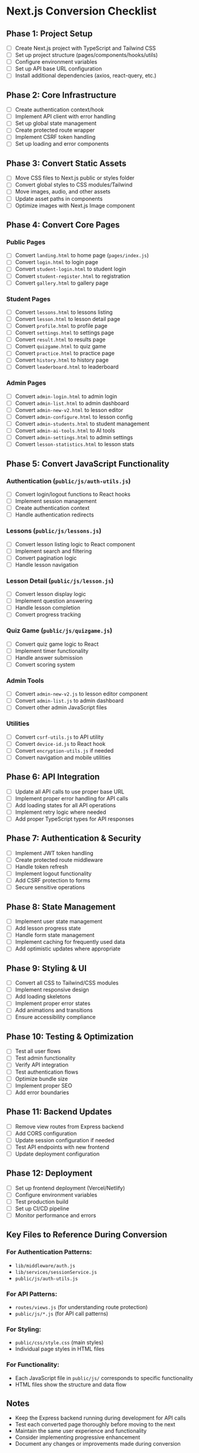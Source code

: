 # Next.js Conversion Checklist

## Phase 1: Project Setup
- [ ] Create Next.js project with TypeScript and Tailwind CSS
- [ ] Set up project structure (pages/components/hooks/utils)
- [ ] Configure environment variables
- [ ] Set up API base URL configuration
- [ ] Install additional dependencies (axios, react-query, etc.)

## Phase 2: Core Infrastructure
- [ ] Create authentication context/hook
- [ ] Implement API client with error handling
- [ ] Set up global state management
- [ ] Create protected route wrapper
- [ ] Implement CSRF token handling
- [ ] Set up loading and error components

## Phase 3: Convert Static Assets
- [ ] Move CSS files to Next.js public or styles folder
- [ ] Convert global styles to CSS modules/Tailwind
- [ ] Move images, audio, and other assets
- [ ] Update asset paths in components
- [ ] Optimize images with Next.js Image component

## Phase 4: Convert Core Pages
### Public Pages
- [ ] Convert `landing.html` to home page (`pages/index.js`)
- [ ] Convert `login.html` to login page
- [ ] Convert `student-login.html` to student login
- [ ] Convert `student-register.html` to registration
- [ ] Convert `gallery.html` to gallery page

### Student Pages
- [ ] Convert `lessons.html` to lessons listing
- [ ] Convert `lesson.html` to lesson detail page
- [ ] Convert `profile.html` to profile page
- [ ] Convert `settings.html` to settings page
- [ ] Convert `result.html` to results page
- [ ] Convert `quizgame.html` to quiz game
- [ ] Convert `practice.html` to practice page
- [ ] Convert `history.html` to history page
- [ ] Convert `leaderboard.html` to leaderboard

### Admin Pages
- [ ] Convert `admin-login.html` to admin login
- [ ] Convert `admin-list.html` to admin dashboard
- [ ] Convert `admin-new-v2.html` to lesson editor
- [ ] Convert `admin-configure.html` to lesson config
- [ ] Convert `admin-students.html` to student management
- [ ] Convert `admin-ai-tools.html` to AI tools
- [ ] Convert `admin-settings.html` to admin settings
- [ ] Convert `lesson-statistics.html` to lesson stats

## Phase 5: Convert JavaScript Functionality
### Authentication (`public/js/auth-utils.js`)
- [ ] Convert login/logout functions to React hooks
- [ ] Implement session management
- [ ] Create authentication context
- [ ] Handle authentication redirects

### Lessons (`public/js/lessons.js`)
- [ ] Convert lesson listing logic to React component
- [ ] Implement search and filtering
- [ ] Convert pagination logic
- [ ] Handle lesson navigation

### Lesson Detail (`public/js/lesson.js`)
- [ ] Convert lesson display logic
- [ ] Implement question answering
- [ ] Handle lesson completion
- [ ] Convert progress tracking

### Quiz Game (`public/js/quizgame.js`)
- [ ] Convert quiz game logic to React
- [ ] Implement timer functionality
- [ ] Handle answer submission
- [ ] Convert scoring system

### Admin Tools
- [ ] Convert `admin-new-v2.js` to lesson editor component
- [ ] Convert `admin-list.js` to admin dashboard
- [ ] Convert other admin JavaScript files

### Utilities
- [ ] Convert `csrf-utils.js` to API utility
- [ ] Convert `device-id.js` to React hook
- [ ] Convert `encryption-utils.js` if needed
- [ ] Convert navigation and mobile utilities

## Phase 6: API Integration
- [ ] Update all API calls to use proper base URL
- [ ] Implement proper error handling for API calls
- [ ] Add loading states for all API operations
- [ ] Implement retry logic where needed
- [ ] Add proper TypeScript types for API responses

## Phase 7: Authentication & Security
- [ ] Implement JWT token handling
- [ ] Create protected route middleware
- [ ] Handle token refresh
- [ ] Implement logout functionality
- [ ] Add CSRF protection to forms
- [ ] Secure sensitive operations

## Phase 8: State Management
- [ ] Implement user state management
- [ ] Add lesson progress state
- [ ] Handle form state management
- [ ] Implement caching for frequently used data
- [ ] Add optimistic updates where appropriate

## Phase 9: Styling & UI
- [ ] Convert all CSS to Tailwind/CSS modules
- [ ] Implement responsive design
- [ ] Add loading skeletons
- [ ] Implement proper error states
- [ ] Add animations and transitions
- [ ] Ensure accessibility compliance

## Phase 10: Testing & Optimization
- [ ] Test all user flows
- [ ] Test admin functionality
- [ ] Verify API integration
- [ ] Test authentication flows
- [ ] Optimize bundle size
- [ ] Implement proper SEO
- [ ] Add error boundaries

## Phase 11: Backend Updates
- [ ] Remove view routes from Express backend
- [ ] Add CORS configuration
- [ ] Update session configuration if needed
- [ ] Test API endpoints with new frontend
- [ ] Update deployment configuration

## Phase 12: Deployment
- [ ] Set up frontend deployment (Vercel/Netlify)
- [ ] Configure environment variables
- [ ] Test production build
- [ ] Set up CI/CD pipeline
- [ ] Monitor performance and errors

## Key Files to Reference During Conversion

### For Authentication Patterns:
- `lib/middleware/auth.js`
- `lib/services/sessionService.js`
- `public/js/auth-utils.js`

### For API Patterns:
- `routes/views.js` (for understanding route protection)
- `public/js/*.js` (for API call patterns)

### For Styling:
- `public/css/style.css` (main styles)
- Individual page styles in HTML files

### For Functionality:
- Each JavaScript file in `public/js/` corresponds to specific functionality
- HTML files show the structure and data flow

## Notes
- Keep the Express backend running during development for API calls
- Test each converted page thoroughly before moving to the next
- Maintain the same user experience and functionality
- Consider implementing progressive enhancement
- Document any changes or improvements made during conversion
